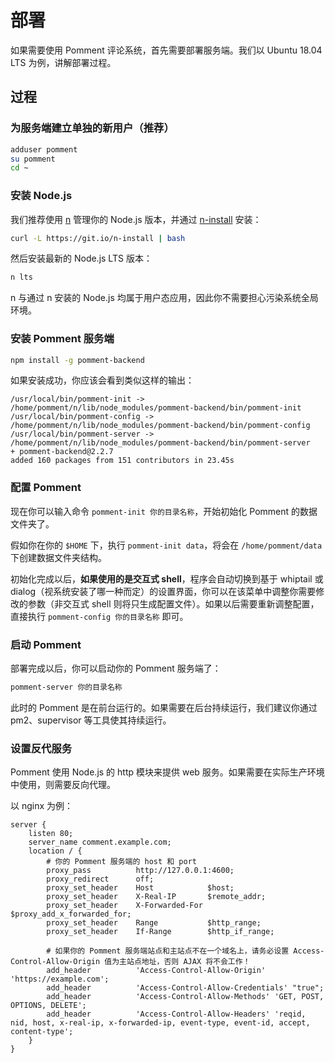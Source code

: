 # 部署

如果需要使用 Pomment 评论系统，首先需要部署服务端。我们以 Ubuntu 18.04 LTS 为例，讲解部署过程。

## 过程

### 为服务端建立单独的新用户（推荐）

```bash
adduser pomment
su pomment
cd ~
```

### 安装 Node.js

我们推荐使用 [n](https://github.com/tj/n) 管理你的 Node.js 版本，并通过 [n-install](https://github.com/mklement0/n-install) 安装：

```bash
curl -L https://git.io/n-install | bash
```

然后安装最新的 Node.js LTS 版本：

``` bash
n lts
```

n 与通过 n 安装的 Node.js 均属于用户态应用，因此你不需要担心污染系统全局环境。

### 安装 Pomment 服务端

```bash
npm install -g pomment-backend
```

如果安装成功，你应该会看到类似这样的输出：

```
/usr/local/bin/pomment-init -> /home/pomment/n/lib/node_modules/pomment-backend/bin/pomment-init
/usr/local/bin/pomment-config -> /home/pomment/n/lib/node_modules/pomment-backend/bin/pomment-config
/usr/local/bin/pomment-server -> /home/pomment/n/lib/node_modules/pomment-backend/bin/pomment-server
+ pomment-backend@2.2.7
added 160 packages from 151 contributors in 23.45s
```

### 配置 Pomment

现在你可以输入命令 `pomment-init 你的目录名称`，开始初始化 Pomment 的数据文件夹了。

假如你在你的 `$HOME` 下，执行 `pomment-init data`，将会在 `/home/pomment/data` 下创建数据文件夹结构。

初始化完成以后，**如果使用的是交互式 shell**，程序会自动切换到基于 whiptail 或 dialog（视系统安装了哪一种而定）的设置界面，你可以在该菜单中调整你需要修改的参数（非交互式 shell 则将只生成配置文件）。如果以后需要重新调整配置，直接执行 `pomment-config 你的目录名称` 即可。

### 启动 Pomment

部署完成以后，你可以启动你的 Pomment 服务端了：

```bash
pomment-server 你的目录名称
```

此时的 Pomment 是在前台运行的。如果需要在后台持续运行，我们建议你通过 pm2、supervisor 等工具使其持续运行。

### 设置反代服务

Pomment 使用 Node.js 的 http 模块来提供 web 服务。如果需要在实际生产环境中使用，则需要反向代理。

以 nginx 为例：

```nginx
server {
    listen 80;
    server_name comment.example.com;
    location / {
        # 你的 Pomment 服务端的 host 和 port
        proxy_pass          http://127.0.0.1:4600;
        proxy_redirect      off;
        proxy_set_header    Host            $host;
        proxy_set_header    X-Real-IP       $remote_addr;
        proxy_set_header    X-Forwarded-For $proxy_add_x_forwarded_for;
        proxy_set_header    Range           $http_range;
        proxy_set_header    If-Range        $http_if_range;

        # 如果你的 Pomment 服务端站点和主站点不在一个域名上，请务必设置 Access-Control-Allow-Origin 值为主站点地址，否则 AJAX 将不会工作！
        add_header          'Access-Control-Allow-Origin' 'https://example.com';
        add_header          'Access-Control-Allow-Credentials' "true";
        add_header          'Access-Control-Allow-Methods' 'GET, POST, OPTIONS, DELETE';
        add_header          'Access-Control-Allow-Headers' 'reqid, nid, host, x-real-ip, x-forwarded-ip, event-type, event-id, accept, content-type';
    }
}
```